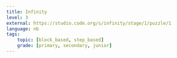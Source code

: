 ```yaml
---
title: Infinity
level: 3
external: https://studio.code.org/s/infinity/stage/1/puzzle/1
language: nb
tags:
    topic: [block_based, step_based]
    grade: [primary, secondary, junior]
---
```

